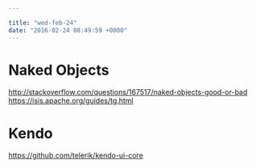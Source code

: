 ```yaml
---

title: "wed-feb-24"
date: "2016-02-24 08:49:59 +0000"
---
```


# Naked Objects
http://stackoverflow.com/questions/167517/naked-objects-good-or-bad
https://isis.apache.org/guides/tg.html

# Kendo
https://github.com/telerik/kendo-ui-core
